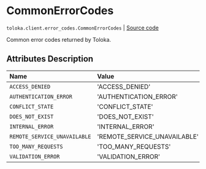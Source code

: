 # CommonErrorCodes
`toloka.client.error_codes.CommonErrorCodes` | [Source code](https://github.com/Toloka/toloka-kit/blob/v1.2.0/src/client/error_codes.py#L8)

Common error codes returned by Toloka.

## Attributes Description

| Name | Value | Description |
| :------| :-----------| :----------| 
`ACCESS_DENIED`|'ACCESS_DENIED'|
`AUTHENTICATION_ERROR`|'AUTHENTICATION_ERROR'|
`CONFLICT_STATE`|'CONFLICT_STATE'|
`DOES_NOT_EXIST`|'DOES_NOT_EXIST'|
`INTERNAL_ERROR`|'INTERNAL_ERROR'|
`REMOTE_SERVICE_UNAVAILABLE`|'REMOTE_SERVICE_UNAVAILABLE'|
`TOO_MANY_REQUESTS`|'TOO_MANY_REQUESTS'|
`VALIDATION_ERROR`|'VALIDATION_ERROR'|
